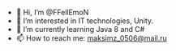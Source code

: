 - 👋 Hi, I’m @FFellEmoN
- 👀 I’m interested in IT technologies, Unity.
- 🌱 I’m currently learning Java 8 and C#
- 📫 How to reach me: maksimz_0506@mail.ru

<!---
FFellEmoN/FFellEmoN is a ✨ special ✨ repository because its `README.md` (this file) appears on your GitHub profile.
You can click the Preview link to take a look at your changes.
--->
